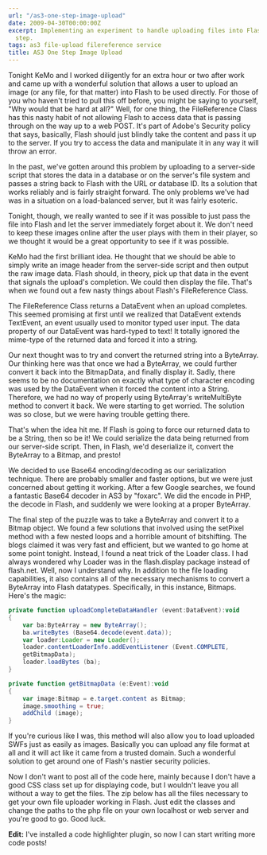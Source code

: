 ```yaml
---
url: "/as3-one-step-image-upload"
date: 2009-04-30T00:00:00Z
excerpt: Implementing an experiment to handle uploading files into Flash in a single
  step.
tags: as3 file-upload filereference service
title: AS3 One Step Image Upload
---
```


Tonight KeMo and I worked diligently for an extra hour or two after work
and came up with a wonderful solution that allows a user to upload an
image (or any file, for that matter) into Flash to be used directly. For
those of you who haven't tried to pull this off before, you might be
saying to yourself, "Why would that be hard at all?" Well, for one
thing, the FileReference Class has this nasty habit of not allowing
Flash to access data that is passing through on the way up to a web
POST. It's part of Adobe's Security policy that says, basically, Flash
should just blindly take the content and pass it up to the server. If
you try to access the data and manipulate it in any way it will throw an
error.

In the past, we've gotten around this problem by uploading to a
server-side script that stores the data in a database or on the server's
file system and passes a string back to Flash with the URL or database
ID. Its a solution that works reliably and is fairly straight forward.
The only problems we've had was in a situation on a load-balanced
server, but it was fairly esoteric.

Tonight, though, we really wanted to see if it was possible to just pass
the file into Flash and let the server immediately forget about it. We
don't need to keep these images online after the user plays with them in
their player, so we thought it would be a great opportunity to see if it
was possible.

KeMo had the first brilliant idea. He thought that we should be able to
simply write an image header from the server-side script and then output
the raw image data. Flash should, in theory, pick up that data in the
event that signals the upload's completion. We could then display the
file. That's when we found out a few nasty things about Flash's
FileReference Class.

The FileReference Class returns a DataEvent when an upload completes.
This seemed promising at first until we realized that DataEvent extends
TextEvent, an event usually used to monitor typed user input. The data
property of our DataEvent was hard-typed to text! It totally ignored the
mime-type of the returned data and forced it into a string.

Our next thought was to try and convert the returned string into a
ByteArray. Our thinking here was that once we had a ByteArray, we could
further convert it back into the BitmapData, and finally display it.
Sadly, there seems to be no documentation on exactly what type of
character encoding was used by the DataEvent when it forced the content
into a String. Therefore, we had no way of properly using ByteArray's
writeMultiByte method to convert it back. We were starting to get
worried. The solution was so close, but we were having trouble getting
there.

That's when the idea hit me. If Flash is going to force our returned
data to be a String, then so be it! We could serialize the data being
returned from our server-side script. Then, in Flash, we'd deserialize
it, convert the ByteArray to a Bitmap, and presto!

We decided to use Base64 encoding/decoding as our serialization
technique. There are probably smaller and faster options, but we were
just concerned about getting it working. After a few Google searches, we
found a fantastic Base64 decoder in AS3 by "foxarc". We did the encode
in PHP, the decode in Flash, and suddenly we were looking at a proper
ByteArray.

The final step of the puzzle was to take a ByteArray and convert it to a
Bitmap object. We found a few solutions that involved using the setPixel
method with a few nested loops and a horrible amount of bitshifting. The
blogs claimed it was very fast and efficient, but we wanted to go home
at some point tonight. Instead, I found a neat trick of the Loader
class. I had always wondered why Loader was in the flash.display package
instead of flash.net. Well, now I understand why. In addition to the
file loading capabilities, it also contains all of the necessary
mechanisms to convert a ByteArray into Flash datatypes. Specifically, in
this instance, Bitmaps. Here's the magic:

``` actionscript
private function uploadCompleteDataHandler (event:DataEvent):void
{
	var ba:ByteArray = new ByteArray();
	ba.writeBytes (Base64.decode(event.data));
	var loader:Loader = new Loader();
	loader.contentLoaderInfo.addEventListener (Event.COMPLETE,
	getBitmapData);
	loader.loadBytes (ba);
}

private function getBitmapData (e:Event):void
{
	var image:Bitmap = e.target.content as Bitmap;
	image.smoothing = true;
	addChild (image);
}
```

If you're curious like I was, this method will also allow you to load
uploaded SWFs just as easily as images. Basically you can upload any
file format at all and it will act like it came from a trusted domain.
Such a wonderful solution to get around one of Flash's nastier security
policies.

Now I don't want to post all of the code here, mainly because I don't
have a good CSS class set up for displaying code, but I wouldn't leave
you all without a way to get the files. The zip below has all the files
necessary to get your own file uploader working in Flash. Just edit the
classes and change the paths to the php file on your own localhost or
web server and you're good to go. Good luck.

**Edit:** I've installed a code highlighter plugin, so now I can start writing
more code posts!
